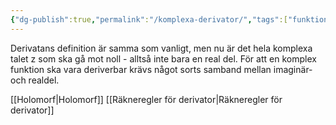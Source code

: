 ```yaml
---
{"dg-publish":true,"permalink":"/komplexa-derivator/","tags":["funktionsteori"]}
---
```


Derivatans definition är samma som vanligt, men nu är det hela komplexa talet z som ska gå mot noll - alltså inte bara en real del. För att en komplex funktion ska vara deriverbar krävs något sorts samband mellan imaginär- och realdel.


[[Holomorf\|Holomorf]] 
[[Räkneregler för derivator\|Räkneregler för derivator]]